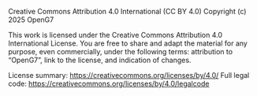 Creative Commons Attribution 4.0 International (CC BY 4.0)
Copyright (c) 2025 OpenG7

This work is licensed under the Creative Commons Attribution 4.0 International License.
You are free to share and adapt the material for any purpose, even commercially,
under the following terms: attribution to “OpenG7”, link to the license, and indication of changes.

License summary: https://creativecommons.org/licenses/by/4.0/
Full legal code: https://creativecommons.org/licenses/by/4.0/legalcode
